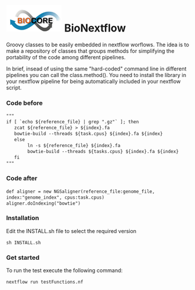 # ![BioNextflow](https://github.com/CRG-CNAG/BioCoreMiscOpen/blob/master/logo/biocore-logo_small.png) BioNextflow

Groovy classes to be easily embedded in nextflow worflows. 
The idea is to make a repository of classes that groups methods for simplifying the portability of the code among different pipelines. 

In brief, insead of using the same "hard-coded" command line in different pipelines you can call the class.method().
You need to install the library in your nextflow pipeline for being automatically included in your nextflow script.


### Code before

    """
    if [ `echo ${reference_file} | grep ".gz"` ]; then 
       zcat ${reference_file} > ${index}.fa			
       bowtie-build --threads ${task.cpus} ${index}.fa ${index}
       else 
            ln -s ${reference_file} ${index}.fa 
            bowtie-build --threads ${tasks.cpus} ${index}.fa ${index}
       fi
    """

### Code after
    def aligner = new NGSaligner(reference_file:genome_file, index:"genome_index", cpus:task.cpus)
    aligner.doIndexing("bowtie")

### Installation
Edit the INSTALL.sh file to select the required version

    sh INSTALL.sh 

### Get started 

To run the test execute the following command: 

    nextflow run testFunctions.nf
